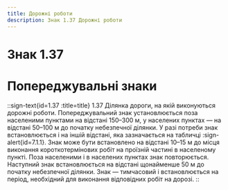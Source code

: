```yaml
---
title: Дорожні роботи
description: Знак 1.37 Дорожні роботи
---
```

# Знак 1.37
# Попереджувальні знаки
::sign-text{id=1.37 :title=title}
1.37 Ділянка дороги, на якій виконуються дорожні роботи.
Попереджувальний знак установлюється поза населеними пунктами на відстані 150–300 м, у населених пунктах — на відстані 50–100 м до початку небезпечної ділянки. У разі потреби знак встановлюється і на іншій відстані, яка зазначається на табличці :sign-alert{id=7.1.1}.
Знак може бути встановлено на відстані 10–15 м до місця виконання короткотермінових робіт на проїзній частині в населеному пункті.
Поза населеними і в населених пунктах знак повторюється. Наступний знак встановлюється на відстані щонайменше 50 м до початку небезпечної ділянки.
Знак — тимчасовий і встановлюється на період, необхідний для виконання відповідних робіт на дорозі.
::